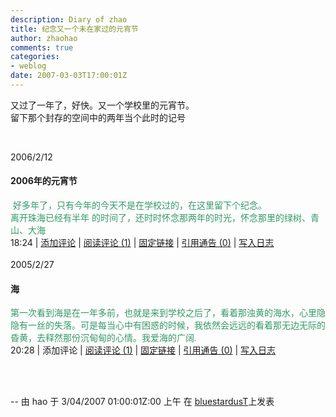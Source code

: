 ```yaml
---
description: Diary of zhao
title: 纪念又一个未在家过的元宵节
author: zhaohao
comments: true
categories:
- weblog
date: 2007-03-03T17:00:01Z
---
```


<div id="msgcns!A2B21BA57C861B3E!224" class="bvMsg">
<div>又过了一年了，好快。又一个学校里的元宵节。</div>
<div>留下那个封存的空间中的两年当个此时的记号</div>
<div></div>
<div></div>
<div>
<div>

&nbsp;
<div>2006/2/12</div>
<h4>2006年的元宵节</h4>
<div>
<div><span style="color: #339966;"> 好多年了，只有今年的今天不是在学校过的，在这里留下个纪念。</span></div>
<div><span style="color: #339966;">离开珠海已经有半年 的时间了，还时时怀念那两年的时光，怀念那里的绿树、青山、大海</span></div>
</div>
<div>18:24 | <a title="about:blank" href="http://bluehao.spaces.live.com/">添加评论</a> | <a title="about:blank" href="http://bluehao.spaces.live.com/">阅读评论 (1)</a> | <a title="about:blank" href="http://bluehao.spaces.live.com/">固定链接</a> | <a title="about:blank" href="http://bluehao.spaces.live.com/">引用通告 (0)</a> | <a title="about:blank" href="http://bluehao.spaces.live.com/">写入日志</a></div>
<div></div>
&nbsp;

</div>
</div>
<div>2005/2/27</div>
<div>
<h4>海</h4>
<div><span style="color: #339966; font-family: Tahoma, Helvetica, sans-serif;">第一次看到海是在一年多前，也就是来到学校之后了，看着那浊黄的海水，心里隐隐有一丝的失落。可是每当心中有困惑的时候，我依然会远远的看着那无边无际的昏黄，去释然那份沉甸甸的心情。我爱海的广阔.</span></div>
<div>20:28 | <a title="about:blank">添加评论</a> | <a title="about:blank" href="http://bluehao.spaces.live.com/">阅读评论 (1)</a> | <a title="about:blank" href="http://bluehao.spaces.live.com/">固定链接</a> | <a title="about:blank" href="http://bluehao.spaces.live.com/">引用通告 (0)</a> | <a title="about:blank" href="http://bluehao.spaces.live.com/">写入日志</a></div>
</div>
<div>

&nbsp;
<div></div>
&nbsp;

</div>
--
由 hao 于 3/04/2007 01:00:01Z:00 上午 在 <a href="http://haov.blogspot.com/2007/03/blog-post.html">bluestardusT</a>上发表

</div>
